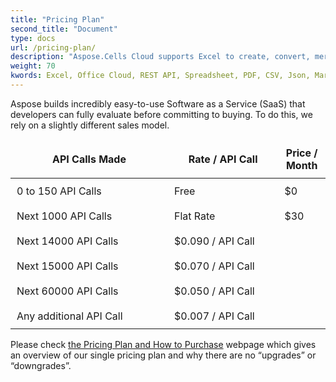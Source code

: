 ```yaml
---
title: "Pricing Plan"
second_title: "Document"
type: docs
url: /pricing-plan/
description: "Aspose.Cells Cloud supports Excel to create, convert, merge, split, protected, inner object operation, and so on."
weight: 70
kwords: Excel, Office Cloud, REST API, Spreadsheet, PDF, CSV, Json, Markdown, Pricing Plan
---
```



Aspose builds incredibly easy-to-use Software as a Service (SaaS) that developers can fully evaluate before committing to buying. To do this, we rely on a slightly different sales model.

<table style="font-size: 16px; width: 100%; border-collapse: collapse;">
    <thead>
        <tr>
            <th style="border: none;width:50%; padding: 10px;">API Calls Made</th>
            <th style="border: none;width:35%; padding: 10px;">Rate / API Call</th>
            <th style="border: none; width:29%;padding: 10px;">Price / Month</th>
        </tr>
    </thead>
    <tbody>
        <tr>
            <td style="border: none; padding: 10px;">0 to 150 API Calls</td>
            <td style="border: none; padding: 10px;">Free</td>
            <td style="border: none; padding: 10px;">$0</td>
        </tr>
        <tr>
            <td style="border: none; padding: 10px;">Next 1000 API Calls</td>
            <td style="border: none; padding: 10px;">Flat Rate</td>
            <td style="border: none; padding: 10px;">$30</td>
        </tr>
        <tr>
            <td style="border: none; padding: 10px;">Next 14000 API Calls</td>
            <td style="border: none; padding: 10px;">$0.090 / API Call</td>
            <td style="border: none; padding: 10px;"></td>
        </tr>
        <tr>
            <td style="border: none; padding: 10px;">Next 15000 API Calls</td>
            <td style="border: none; padding: 10px;">$0.070 / API Call</td>
            <td style="border: none; padding: 10px;"></td>
        </tr>
        <tr>
            <td style="border: none; padding: 10px;">Next 60000 API Calls</td>
            <td style="border: none; padding: 10px;">$0.050 / API Call</td>
            <td style="border: none; padding: 10px;"></td>
        </tr>
        <tr>
            <td style="border: none; padding: 10px;">Any additional API Call</td>
            <td style="border: none; padding: 10px;">$0.007 / API Call</td>
            <td style="border: none; padding: 10px;"></td>
        </tr>
    </tbody>
</table>


Please check [the Pricing Plan and How to Purchase](https://purchase.aspose.cloud/buy) webpage which gives an overview of our single pricing plan and why there are no “upgrades” or “downgrades”.
